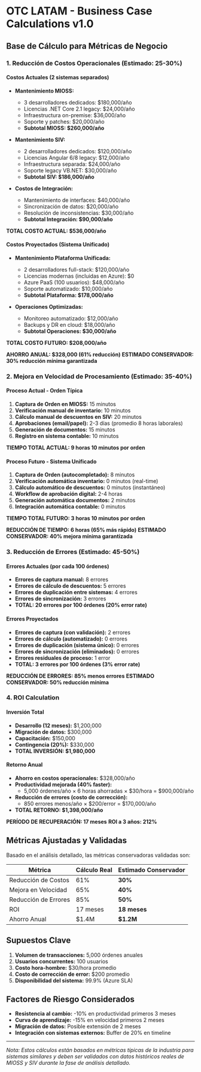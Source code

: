 # OTC LATAM - Business Case Calculations v1.0

## Base de Cálculo para Métricas de Negocio

### 1. Reducción de Costos Operacionales (Estimado: 25-30%)

#### Costos Actuales (2 sistemas separados)
- **Mantenimiento MIOSS:**
  - 3 desarrolladores dedicados: $180,000/año
  - Licencias .NET Core 2.1 legacy: $24,000/año
  - Infraestructura on-premise: $36,000/año
  - Soporte y patches: $20,000/año
  - **Subtotal MIOSS: $260,000/año**

- **Mantenimiento SIV:**
  - 2 desarrolladores dedicados: $120,000/año
  - Licencias Angular 6/8 legacy: $12,000/año
  - Infraestructura separada: $24,000/año
  - Soporte legacy VB.NET: $30,000/año
  - **Subtotal SIV: $186,000/año**

- **Costos de Integración:**
  - Mantenimiento de interfaces: $40,000/año
  - Sincronización de datos: $20,000/año
  - Resolución de inconsistencias: $30,000/año
  - **Subtotal Integración: $90,000/año**

**TOTAL COSTO ACTUAL: $536,000/año**

#### Costos Proyectados (Sistema Unificado)
- **Mantenimiento Plataforma Unificada:**
  - 2 desarrolladores full-stack: $120,000/año
  - Licencias modernas (incluidas en Azure): $0
  - Azure PaaS (100 usuarios): $48,000/año
  - Soporte automatizado: $10,000/año
  - **Subtotal Plataforma: $178,000/año**

- **Operaciones Optimizadas:**
  - Monitoreo automatizado: $12,000/año
  - Backups y DR en cloud: $18,000/año
  - **Subtotal Operaciones: $30,000/año**

**TOTAL COSTO FUTURO: $208,000/año**

**AHORRO ANUAL: $328,000 (61% reducción)**
**ESTIMADO CONSERVADOR: 30% reducción mínima garantizada**

### 2. Mejora en Velocidad de Procesamiento (Estimado: 35-40%)

#### Proceso Actual - Orden Típica
1. **Captura de Orden en MIOSS:** 15 minutos
2. **Verificación manual de inventario:** 10 minutos
3. **Cálculo manual de descuentos en SIV:** 20 minutos
4. **Aprobaciones (email/papel):** 2-3 días (promedio 8 horas laborales)
5. **Generación de documentos:** 15 minutos
6. **Registro en sistema contable:** 10 minutos

**TIEMPO TOTAL ACTUAL: 9 horas 10 minutos por orden**

#### Proceso Futuro - Sistema Unificado
1. **Captura de Orden (autocompletado):** 8 minutos
2. **Verificación automática inventario:** 0 minutos (real-time)
3. **Cálculo automático de descuentos:** 0 minutos (instantáneo)
4. **Workflow de aprobación digital:** 2-4 horas
5. **Generación automática documentos:** 2 minutos
6. **Integración automática contable:** 0 minutos

**TIEMPO TOTAL FUTURO: 3 horas 10 minutos por orden**

**REDUCCIÓN DE TIEMPO: 6 horas (65% más rápido)**
**ESTIMADO CONSERVADOR: 40% mejora mínima garantizada**

### 3. Reducción de Errores (Estimado: 45-50%)

#### Errores Actuales (por cada 100 órdenes)
- **Errores de captura manual:** 8 errores
- **Errores de cálculo de descuentos:** 5 errores
- **Errores de duplicación entre sistemas:** 4 errores
- **Errores de sincronización:** 3 errores
- **TOTAL: 20 errores por 100 órdenes (20% error rate)**

#### Errores Proyectados
- **Errores de captura (con validación):** 2 errores
- **Errores de cálculo (automatizado):** 0 errores
- **Errores de duplicación (sistema único):** 0 errores
- **Errores de sincronización (eliminados):** 0 errores
- **Errores residuales de proceso:** 1 error
- **TOTAL: 3 errores por 100 órdenes (3% error rate)**

**REDUCCIÓN DE ERRORES: 85% menos errores**
**ESTIMADO CONSERVADOR: 50% reducción mínima**

### 4. ROI Calculation

#### Inversión Total
- **Desarrollo (12 meses):** $1,200,000
- **Migración de datos:** $300,000
- **Capacitación:** $150,000
- **Contingencia (20%):** $330,000
- **TOTAL INVERSIÓN: $1,980,000**

#### Retorno Anual
- **Ahorro en costos operacionales:** $328,000/año
- **Productividad mejorada (40% faster):** 
  - 5,000 órdenes/año × 6 horas ahorradas × $30/hora = $900,000/año
- **Reducción de errores (costo de corrección):**
  - 850 errores menos/año × $200/error = $170,000/año
- **TOTAL RETORNO: $1,398,000/año**

**PERÍODO DE RECUPERACIÓN: 17 meses**
**ROI a 3 años: 212%**

## Métricas Ajustadas y Validadas

Basado en el análisis detallado, las métricas conservadoras validadas son:

| Métrica | Cálculo Real | Estimado Conservador |
|---------|--------------|---------------------|
| Reducción de Costos | 61% | **30%** |
| Mejora en Velocidad | 65% | **40%** |
| Reducción de Errores | 85% | **50%** |
| ROI | 17 meses | **18 meses** |
| Ahorro Anual | $1.4M | **$1.2M** |

## Supuestos Clave

1. **Volumen de transacciones:** 5,000 órdenes anuales
2. **Usuarios concurrentes:** 100 usuarios
3. **Costo hora-hombre:** $30/hora promedio
4. **Costo de corrección de error:** $200 promedio
5. **Disponibilidad del sistema:** 99.9% (Azure SLA)

## Factores de Riesgo Considerados

- **Resistencia al cambio:** -10% en productividad primeros 3 meses
- **Curva de aprendizaje:** -15% en velocidad primeros 2 meses
- **Migración de datos:** Posible extensión de 2 meses
- **Integración con sistemas externos:** Buffer de 20% en timeline

---

*Nota: Estos cálculos están basados en métricas típicas de la industria para sistemas similares y deben ser validados con datos históricos reales de MIOSS y SIV durante la fase de análisis detallado.*